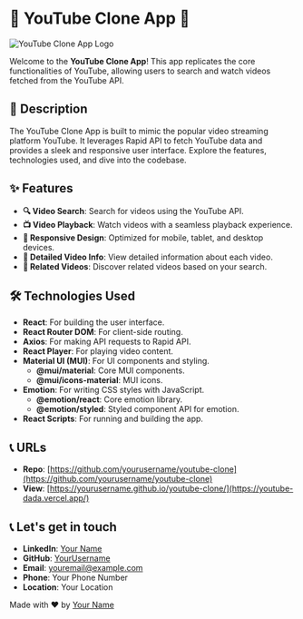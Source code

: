 # 🌟 YouTube Clone App 💼

![YouTube Clone App Logo](path/to/logo.png)

Welcome to the **YouTube Clone App**! This app replicates the core functionalities of YouTube, allowing users to search and watch videos fetched from the YouTube API.

## 🚀 Description

The YouTube Clone App is built to mimic the popular video streaming platform YouTube. It leverages Rapid API to fetch YouTube data and provides a sleek and responsive user interface. Explore the features, technologies used, and dive into the codebase.

## ✨ Features

- **🔍 Video Search**: Search for videos using the YouTube API.
- **📺 Video Playback**: Watch videos with a seamless playback experience.
- **📱 Responsive Design**: Optimized for mobile, tablet, and desktop devices.
- **📑 Detailed Video Info**: View detailed information about each video.
- **🔗 Related Videos**: Discover related videos based on your search.

## 🛠️ Technologies Used

- **React**: For building the user interface.
- **React Router DOM**: For client-side routing.
- **Axios**: For making API requests to Rapid API.
- **React Player**: For playing video content.
- **Material UI (MUI)**: For UI components and styling.
  - **@mui/material**: Core MUI components.
  - **@mui/icons-material**: MUI icons.
- **Emotion**: For writing CSS styles with JavaScript.
  - **@emotion/react**: Core emotion library.
  - **@emotion/styled**: Styled component API for emotion.
- **React Scripts**: For running and building the app.

## 📞 URLs

- **Repo**: [https://github.com/yourusername/youtube-clone](https://github.com/yourusername/youtube-clone)
- **View**: [https://yourusername.github.io/youtube-clone/](https://youtube-dada.vercel.app/)

## 📞 Let's get in touch

- **LinkedIn**: [Your Name](https://www.linkedin.com/in/yourname)
- **GitHub**: [YourUsername](https://github.com/yourusername)
- **Email**: [youremail@example.com](mailto:youremail@example.com)
- **Phone**: Your Phone Number
- **Location**: Your Location

Made with ❤️ by [Your Name](https://github.com/yourusername)
